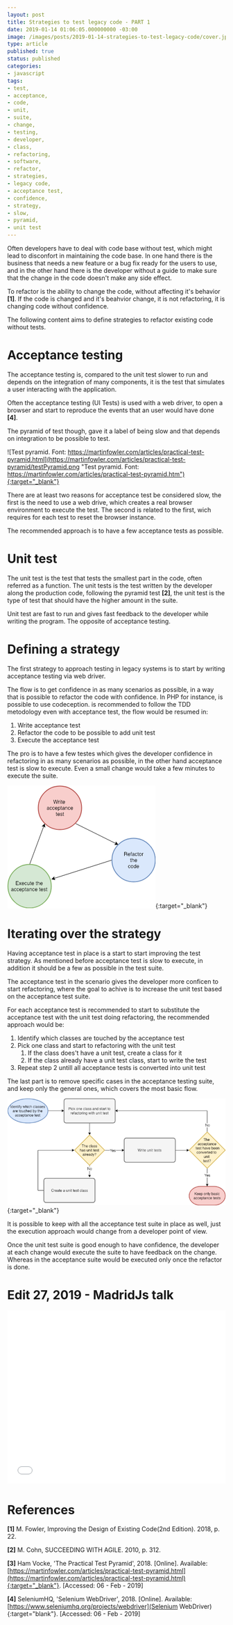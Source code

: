 ```yaml
---
layout: post
title: Strategies to test legacy code - PART 1
date: 2019-01-14 01:06:05.000000000 -03:00
image: /images/posts/2019-01-14-strategies-to-test-legacy-code/cover.jpg
type: article
published: true
status: published
categories:
- javascript
tags:
- test,
- acceptance,
- code,
- unit,
- suite,
- change,
- testing,
- developer,
- class,
- refactoring,
- software,
- refactor,
- strategies,
- legacy code,
- acceptance test,
- confidence,
- strategy,
- slow,
- pyramid,
- unit test
---
```


Often developers have to deal with code base without test, which might lead
to disconfort in maintaining the code base. In one hand there is the business
that needs a new feature or a bug fix ready for the users to use, and in
the other hand there is the developer without a guide to make sure that
the change in the code doesn't make any side effect.

To refactor is the ability to change the code, without affecting it's
behavior **[1]**. If the code is changed and it's beahvior change, it is not
refactoring, it is changing code without confidence.

The following content aims to define strategies to refactor existing
code without tests.

# Acceptance testing

The acceptance testing is, compared to the unit test slower to run and depends
on the integration of many components, it is the test that simulates a user
interacting with the application.

Often the acceptance testing (UI Tests) is used with a web driver, to open a browser and
start to reproduce the events that an user would have done **[4]**.

The pyramid of test though, gave it a label of being slow and that depends
on integration to be possible to test. 

![Test pyramid. Font: https://martinfowler.com/articles/practical-test-pyramid.html](https://martinfowler.com/articles/practical-test-pyramid/testPyramid.png "Test pyramid. Font: https://martinfowler.com/articles/practical-test-pyramid.htm"){:target="_blank"}

There are at least two reasons for
acceptance test be considered slow, the first is the need to use a web drive,
which creates a real browser environment to execute the test. The second is
related to the first, wich requires for each test to reset the browser instance.

The recommended approach is to have a few acceptance tests as possible.

# Unit test

The unit test is the test that tests the smallest part in the code, often
referred as a function. The unit tests is the test written by the developer
along the production code, following the pyramid test **[2]**, the unit test
is the type of test that should have the higher amount in the suite.

Unit test are fast to run and gives fast feedback to the developer while
writing the program. The opposite of acceptance testing.

# Defining a strategy

The first strategy to approach testing in legacy systems is to start by writing
acceptance testing via web driver.

The flow is to get confidence in as many scenarios as possible, in a way that
is possible to refactor the code with confidence. In PHP for instance, is possible
to use codeception. is recommended to follow the TDD metodology even with
acceptance test, the flow would be resumed in:

1. Write acceptance test
2. Refactor the code to be possible to add unit test
3. Execute the acceptance test

The pro is to have a few testes which gives the developer confidence in
refactoring in as many scenarios as possible, in the other hand acceptance test
is slow to execute. Even a small change would take a few minutes to execute the
suite.

![TDD applied to acceptance](/images/posts/2019-01-14-strategies-to-test-legacy-code/strategies-1.png){:target="_blank"}

# Iterating over the strategy

Having acceptance test in place is a start to start improving the test strategy.
As mentioned before acceptance test is slow to execute, in addition it should
be a few as possible in the test suite.

The acceptance test in the scenario gives the developer more conficen to start
refactoring, where the goal to achive is to increase the unit test based on the
acceptance test suite.

For each acceptance test is recommended to start to substitute the acceptance
test with the unit test doing refactoring, the recommended approach would be:

1. Identify which classes are touched by the acceptance test
2. Pick one class and start to refactoring with the unit test
    1. If the class does't have a unit test, create a class for it
    2. If the class already have a unit test class, start to write the test
3. Repeat step 2 untill all acceptance tests is converted into unit test

The last part is to remove specific cases in the acceptance testing suite, and
keep only the general ones, which covers the most basic flow.

![Iterating over the strategy](/images/posts/2019-01-14-strategies-to-test-legacy-code/strategies-2.png){:target="_blank"}

It is possible to keep with all the acceptance test suite in place as well,
just the execution approach would change from a developer point of view.

Once the unit test suite is good enough to have confidence, the developer at
each change would execute the suite to have feedback on the change. Whereas in
the acceptance suite would be executed only once the refactor is done.

# Edit 27, 2019 - MadridJs talk

<iframe src="//speakerdeck.com/player/bf58fda1a16f40bcbf881d6efbfa77c5" width="100%" height="399" style="border:0; padding:0; margin:0; background:transparent;" frameborder="0" allowtransparency="true" allowfullscreen="allowfullscreen" mozallowfullscreen="true" webkitallowfullscreen="true"></iframe>

# References

**[1]** M. Fowler, Improving the Design of Existing Code(2nd Edition). 2018, p. 22.

**[2]** M. Cohn, SUCCEEDING WITH AGILE. 2010, p. 312.

**[3]** Ham Vocke, 'The Practical Test Pyramid', 2018. [Online]. Available: [https://martinfowler.com/articles/practical-test-pyramid.html](https://martinfowler.com/articles/practical-test-pyramid.html){:target="_blank"}. [Accessed: 06 - Feb - 2019]

**[4]** SeleniumHQ, 'Selenium WebDriver', 2018. [Online]. Available: [https://www.seleniumhq.org/projects/webdriver](Selenium WebDriver){:target="blank"}. [Accessed: 06 - Feb - 2019]

